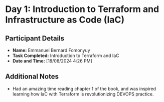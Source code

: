 # Day 1: Introduction to Terraform and Infrastructure as Code (IaC)
## Participant Details
- **Name:** Emmanuel Bernard Fomonyuy
- **Task Completed:** Introduction to Terraform and IaC
- **Date and Time:** [18/08/2024 4:26 PM]

## Additional Notes
- Had an amazing time reading chapter 1 of the book, and was inspired learning how IaC with Terraform is revolutionizing DEVOPS practice.
